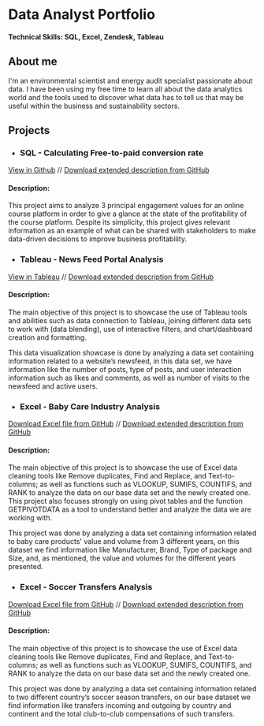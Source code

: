 # Data Analyst Portfolio

#### Technical Skills: SQL, Excel, Zendesk, Tableau

## About me

I'm an environmental scientist and energy audit specialist passionate about data. I have been using my free time to learn all about the data analytics world and the tools used to discover what data has to tell us that may be useful within the business and sustainability sectors. 

## Projects

* ### SQL - Calculating Free-to-paid conversion rate
[View in Github](https://github.com/DanielAguilarFg/Daniel-s_Porfolio/blob/6fbd1fb7c8c93e5fe4069a1b2c84d888a3639466/SQL%20Free-to-paid%20conversion%20rate) //
[Download extended description from GitHub](https://github.com/DanielAguilarFg/Daniel-s_Porfolio/blob/645f7f3bb47141cc320a1f05947b3fd6233b0de0/Project's%20Files/1.%20Project-%20Free%20to%20Paid%20Ratio%20-%20SQL.docx)

  #### Description:
  This project aims to analyze 3 principal engagement values for an online course platform in order to give a glance at the state of the profitability of the course platform. Despite its simplicity, this project gives relevant information as an example of what can be shared with stakeholders to make data-driven decisions to improve business profitability. 

* ### Tableau - News Feed Portal Analysis
[View in Tableau](https://public.tableau.com/views/NewsfeedAnalysisProject/NewsfeedAnalysisDashboard?:language=es-ES&:sid=&:display_count=n&:origin=viz_share_link) //
[Download extended description from GitHub](https://github.com/DanielAguilarFg/Daniel-s_Porfolio/blob/645f7f3bb47141cc320a1f05947b3fd6233b0de0/Project's%20Files/3.%20Project-%20Newsfeed%20Analysis%20-%20Tableau.docx)

  #### Description:
  The main objective of this project is to showcase the use of Tableau tools and abilities such as data connection to Tableau, joining different data sets to work with (data blending), use of interactive filters, and chart/dashboard creation and formatting. 
  
  This data visualization showcase is done by analyzing a data set containing information related to a website’s newsfeed, in this data set, we have information like the number of posts, type of posts, and user interaction information such as likes and comments, as well as number of visits to the newsfeed and active users. 

* ### Excel - Baby Care Industry Analysis
[Download Excel file from GitHub](https://github.com/DanielAguilarFg/Daniel-s_Porfolio/blob/2bac72cd5e585f0d50af461702bea6e113f8d34a/Football%20data_source.xlsx) //
[Download extended description from GitHub](https://github.com/DanielAguilarFg/Daniel-s_Porfolio/blob/645f7f3bb47141cc320a1f05947b3fd6233b0de0/Project's%20Files/4.%20Soccer%20Transfers%20Analysis%20-%20Excel.docx)

  #### Description:
  The main objective of this project is to showcase the use of Excel data cleaning tools like Remove duplicates, Find and Replace, and Text-to-columns; as well as functions such as VLOOKUP, SUMIFS, COUNTIFS, and RANK to analyze the data on our base data set and the newly created one. This project also focuses strongly on using pivot tables and the function GETPIVOTDATA as a tool to understand better and analyze the data we are working with.

  This project was done by analyzing a data set containing information related to baby care products' value and volume from 3 different years, on this dataset we find information like Manufacturer, Brand, Type of package and Size, and, as mentioned, the value and volumes for the different years presented.

* ### Excel - Soccer Transfers Analysis
[Download Excel file from GitHub](https://github.com/DanielAguilarFg/Daniel-s_Porfolio/blob/2aa306f0074be1d7a9d88b8d4698b7ad66f89d60/Excel%20-%20Baby_Care_Products.xlsx) //
[Download extended description from GitHub](https://github.com/DanielAguilarFg/Daniel-s_Porfolio/blob/2aa306f0074be1d7a9d88b8d4698b7ad66f89d60/Project's%20Files/Project%20Desc.-%20Excel-%20Baby%20Care%20Product%20Analysis.docx)

  #### Description:
  The main objective of this project is to showcase the use of Excel data cleaning tools like Remove duplicates, Find and Replace, and Text-to-columns; as well as functions such as VLOOKUP, SUMIFS, COUNTIFS, and RANK to analyze the data on our base data set and the newly created one. 

  This project was done by analyzing a data set containing information related to two different country’s soccer season transfers, on our base dataset we find information like transfers incoming and outgoing by country and continent and the total club-to-club compensations of such transfers.

  




